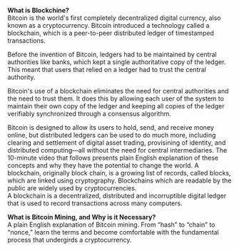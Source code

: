 <b>What is Blockchine? </b><br>
Bitcoin is the world's first completely decentralized digital currency, also known as a cryptocurrency. Bitcoin introduced a technology called a blockchain, which is a peer-to-peer distributed ledger of timestamped transactions.

Before the invention of Bitcoin, ledgers had to be maintained by central authorities like banks, which kept a single authoritative copy of the ledger. This meant that users that relied on a ledger had to trust the central authority.

Bitcoin's use of a blockchain eliminates the need for central authorities and the need to trust them. It does this by allowing each user of the system to maintain their own copy of the ledger and keeping all copies of the ledger verifiably synchronized through a consensus algorithm.

Bitcoin is designed to allow its users to hold, send, and receive money online, but distributed ledgers can be used to do much more, including clearing and settlement of digital asset trading, provisining of identity, and distributed computing—all without the need for central intermediaries. The 10-minute video that follows presents plain English explanation of these concepts and why they have the potential to change the world.
A blockchain, originally block chain, is a growing list of records, called blocks, which are linked using cryptography. 
Blockchains which are readable by the public are widely used by cryptocurrencies.<br>
A blockchain is a decentralized, distributed and incorruptible digital ledger that is used to record transactions across many computers.<br>

<b>What is Bitcoin Mining, and Why is it Necessary?</b><br>
A plain English explanation of Bitcoin mining. From “hash” to “chain” to “nonce,” learn the terms and become comfortable with the fundamental process that undergirds a cryptocurrency.<br>

